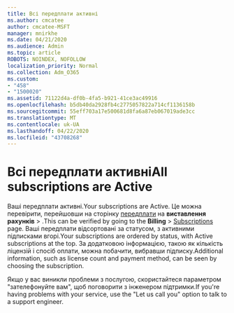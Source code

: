 ```yaml
---
title: Всі передплати активні
ms.author: cmcatee
author: cmcatee-MSFT
manager: mnirkhe
ms.date: 04/21/2020
ms.audience: Admin
ms.topic: article
ROBOTS: NOINDEX, NOFOLLOW
localization_priority: Normal
ms.collection: Adm_O365
ms.custom:
- "458"
- "1500020"
ms.assetid: 71122d4a-df0b-4fa5-b921-41ce3ac49916
ms.openlocfilehash: b5db40da2928fb4c2775057822a714cf1136158b
ms.sourcegitcommit: 55eff703a17e500681d8fa6a87eb067019ade3cc
ms.translationtype: MT
ms.contentlocale: uk-UA
ms.lasthandoff: 04/22/2020
ms.locfileid: "43708268"
---
```

# <a name="all-subscriptions-are-active"></a><span data-ttu-id="6fddf-102">Всі передплати активні</span><span class="sxs-lookup"><span data-stu-id="6fddf-102">All subscriptions are Active</span></span>

<span data-ttu-id="6fddf-103">Ваші передплати активні.</span><span class="sxs-lookup"><span data-stu-id="6fddf-103">Your subscriptions are Active.</span></span> <span data-ttu-id="6fddf-104">Це можна перевірити, перейшовши на сторінку [передплати](https://go.microsoft.com/fwlink/p/?linkid=842054) на **виставлення рахунків** \> .</span><span class="sxs-lookup"><span data-stu-id="6fddf-104">This can be verified by going to the **Billing** \> [Subscriptions](https://go.microsoft.com/fwlink/p/?linkid=842054) page.</span></span> <span data-ttu-id="6fddf-105">Ваші передплати відсортовані за статусом, з активними підписками вгорі.</span><span class="sxs-lookup"><span data-stu-id="6fddf-105">Your subscriptions are ordered by status, with Active subscriptions at the top.</span></span> <span data-ttu-id="6fddf-106">За додатковою інформацією, такою як кількість ліцензій і спосіб оплати, можна побачити, вибравши підписку.</span><span class="sxs-lookup"><span data-stu-id="6fddf-106">Additional information, such as license count and payment method, can be seen by choosing the subscription.</span></span>
  
<span data-ttu-id="6fddf-107">Якщо у вас виникли проблеми з послугою, скористайтеся параметром "зателефонуйте вам", щоб поговорити з інженером підтримки.</span><span class="sxs-lookup"><span data-stu-id="6fddf-107">If you're having problems with your service, use the "Let us call you" option to talk to a support engineer.</span></span>